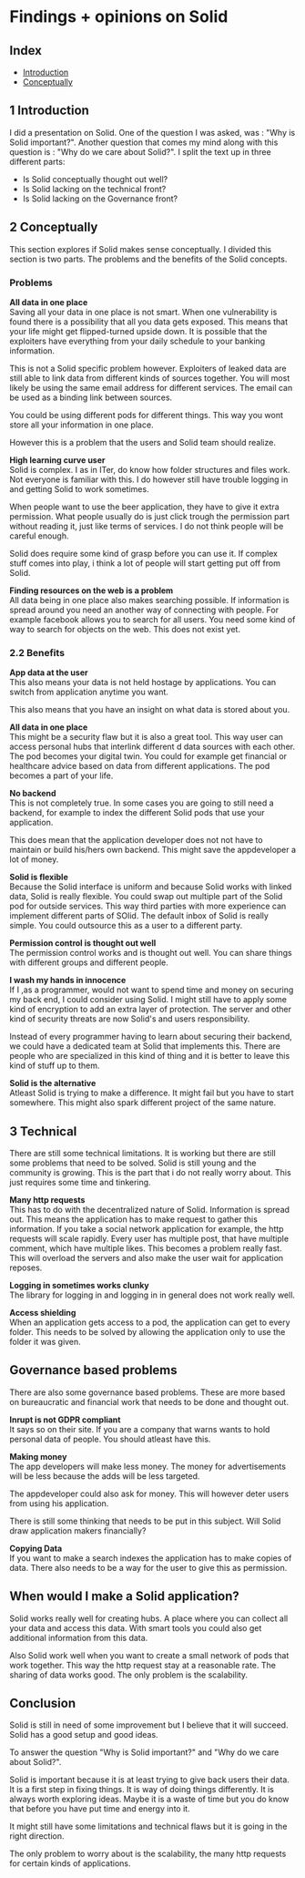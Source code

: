 # Findings + opinions on Solid  
  
## Index  
- [Introduction](#1-introduction)  
- [Conceptually](#2-conceptually)  
  
## 1 Introduction  
I did a presentation on Solid. One of the question I was asked, was : "Why is Solid important?".
Another question that comes my mind along with this question is : "Why do we care about Solid?". 
I split the text up in three different parts:

- Is Solid conceptually thought out well?  
- Is Solid lacking on the technical front?
- Is Solid lacking on the Governance front?

## 2 Conceptually  
This section explores if Solid makes sense conceptually. I divided this section is two parts. The problems
and the benefits of the Solid concepts.

### Problems
**All data in one place**  
Saving all your data in one place is not smart. When one vulnerability is found there is a possibility 
that all you data gets exposed. This means that your life might get flipped-turned upside down. It is possible that the exploiters have everything from
your daily schedule to your banking information.
  
This is not a Solid specific problem however. Exploiters of leaked data are still able to link data from different kinds of 
sources together. You will most likely be using the same email address for different services. The email can be used as a binding
link between sources.  

You could be using different pods for different things. This way you wont store all your information in one place.  
 
However this is a problem that the users and Solid team should realize.
  
**High learning curve user**  
Solid is complex. I as in ITer, do know how folder structures and files work. Not everyone is familiar with this. I do however still have trouble logging in
and getting Solid to work sometimes. 

When people want to use the beer application, they have to give it extra permission. What people usually do is just click trough the permission part without reading it,
just like terms of services. I do not think people will be careful enough.

Solid does require some kind of grasp before you can use it. If complex stuff comes into play, i think a lot of people will 
start getting put off from Solid.

**Finding resources on the web is a problem**  
All data being in one place also makes searching possible. If information is spread around you need an another way of connecting with people. 
For example facebook allows you to search for all users. You need some kind of way to search for objects on the web. This does not exist yet.
   
### 2.2 Benefits
**App data at the user**  
This also means your data is not held hostage by applications. You can switch from application anytime you want.

This also means that you have an insight on what data is stored about you.

**All data in one place**  
This might be a security flaw but it is also a great tool. This way user can access personal hubs that interlink different d
data sources with each other. The pod becomes your digital twin. You could for example get financial or healthcare advice based on data from
different applications. The pod becomes a part of your life.
  
**No backend**  
This is not completely true. In some cases you are going to still need a backend, for example to index the different Solid pods
that use your application. 
  
This does mean that the application developer does not not have to maintain or build his/hers own backend. This might save the 
appdeveloper a lot of money. 
  
**Solid is flexible**  
Because the Solid interface is uniform and because Solid works with linked data, Solid is really flexible. You could swap out 
multiple part of the Solid pod for outside services. This way third parties with more experience can implement different parts of SOlid.
The default inbox of Solid is really simple. You could outsource this as a user to a different party.

**Permission control is thought out well**  
The permission control works and is thought out well. You can share things with different groups and different people. 

**I wash my hands in innocence**  
If I ,as a programmer, would not want to spend time and money on securing my back end, I could consider using Solid. I might still
have to apply some kind of encryption to add an extra layer of protection. The server and other kind of security threats are
now Solid's and users responsibility.  
  
Instead of every programmer having to learn about securing their backend, we could have a dedicated team at Solid that 
implements this. There are people who are specialized in this kind of thing and it is better to leave this kind of stuff up to
them. 

**Solid is the alternative**  
Atleast Solid is trying to make a difference. It might fail but you have to start somewhere. This might also spark different
project of the same nature.

## 3 Technical
There are still some technical limitations. It is working  but there are still some problems that need to be solved.
Solid is still young and the community is growing. This is the part that i do not really worry about. This just requires some time
and tinkering. 

**Many http requests**  
This has to do with the decentralized nature of Solid. Information is spread out. This means the application has
to make request to gather this information. If you take a social network application for example, the http requests will scale rapidly.
Every user has multiple post, that have multiple comment, which have multiple likes. This becomes a problem really fast. 
This will overload the servers and also make the user wait for application reposes. 

**Logging in sometimes works clunky**  
The library for logging in and logging in in general does not work really well.

**Access shielding**  
When an application gets access to a pod, the application can get to every folder. This needs to be solved by allowing the 
application only to use the folder it was given.

## Governance based problems
There are also some governance based problems. These are more based on bureaucratic and financial work that needs to be done and thought out.

**Inrupt is not GDPR compliant**  
It says so on their site. If you are a company that warns wants to hold personal data of people. You should atleast have
this.

**Making money**  
The app developers will make less money. The money for advertisements will be less because the adds
will be less targeted. 

The appdeveloper could also ask for money. This will however deter users from using his application. 

There is still some thinking that needs to be put in this subject. Will Solid draw application makers financially?

**Copying Data**  
If you want to make a search indexes the application has to make copies of data. There also needs to be a way for the user to give this as permission.

## When would I make a Solid application?
Solid works really well for creating hubs. A place where you can collect all your data and access this data. 
With smart tools you could also get additional information from this data. 

Also Solid work well when you want to create a small network of pods that work together. This way the http request stay at a 
reasonable rate. The sharing of data works good. The only problem is the scalability. 
 
## Conclusion 
Solid is still in need of some improvement but I believe that it will succeed. Solid has a good setup and good ideas.

To answer the question "Why is Solid important?" and "Why do we care about Solid?". 

Solid is important because it is at least trying to give back users their data. It is a first step in fixing things. It is 
way of doing things differently. It is always worth exploring ideas. Maybe it is a waste of time but you do know that before
you have put time and energy into it. 

It might still have some limitations and technical flaws but it is going in the right direction.

The only problem to worry about  is the scalability, the many http requests for certain kinds of applications.